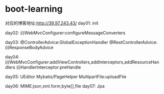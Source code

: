 # boot-learning
对应的博客地址:http://39.97.243.43/
day01:
    init
    
day02:
    (i)WebMvcConfigurer:configureMessageConverters
    
day03:
    @ControllerAdvice:GlobalExceptionHandler
    @RestControllerAdvice:(i)ResponseBodyAdvice
    
day04:
    (i)WebMvcConfigurer:addViewControllers,addInterceptors,addResourceHandlers
    (i)HandlerInterceptor:preHandle
    
day05:
    UEditor
    Mybatis/PageHelper
    MultipartFile:uploadFile
    
day06:
    MIME:json,xml.form,byte[],file
day07:
    Jpa